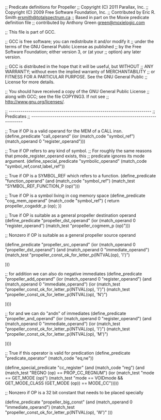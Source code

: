 ;; Predicate definitions for Propeller
;; Copyright (C) 2011 Parallax, Inc.
;; Copyright (C) 2009 Free Software Foundation, Inc.
;; Contributed by Eric R. Smith <ersmith@totalspectrum.ca>
;; Based in part on the Moxie predicate definition file
;; contributed by Anthony Green <green@moxielogic.com>

;; This file is part of GCC.

;; GCC is free software; you can redistribute it and/or modify it
;; under the terms of the GNU General Public License as published
;; by the Free Software Foundation; either version 3, or (at your
;; option) any later version.

;; GCC is distributed in the hope that it will be useful, but WITHOUT
;; ANY WARRANTY; without even the implied warranty of MERCHANTABILITY
;; or FITNESS FOR A PARTICULAR PURPOSE.  See the GNU General Public
;; License for more details.

;; You should have received a copy of the GNU General Public License
;; along with GCC; see the file COPYING3.  If not see
;; <http://www.gnu.org/licenses/>.

;; -------------------------------------------------------------------------
;; Predicates
;; -------------------------------------------------------------------------

;; True if OP is a valid operand for the MEM of a CALL insn.
(define_predicate "call_operand"
  (ior (match_code "symbol_ref")
       (match_operand 0 "register_operand")))

;; True if OP refers to any kind of symbol.
;; For roughly the same reasons that pmode_register_operand exists, this
;; predicate ignores its mode argument.
(define_special_predicate "symbolic_operand" 
   (match_code "symbol_ref,const,label_ref"))

;; True if OP is a SYMBOL_REF which refers to a function.
(define_predicate "function_operand"
  (and (match_code "symbol_ref")
       (match_test "SYMBOL_REF_FUNCTION_P (op)")))

;; True if OP is a symbol living in cog memory space
(define_predicate "cog_mem_operand"
  (match_code "symbol_ref")
{
  return propeller_cogaddr_p (op);
})

;; True if OP is suitable as a general propeller destination operand
(define_predicate "propeller_dst_operand"
  (ior (match_operand 0 "register_operand")
       (match_test "propeller_cogmem_p (op)")))


;; Nonzero if OP is suitable as a general propeller source operand

(define_predicate "propeller_src_operand"
  (ior (match_operand 0 "propeller_dst_operand")
       (and (match_operand 0 "immediate_operand")
            (match_test "propeller_const_ok_for_letter_p(INTVAL(op), 'I')")

)))

;; for addition we can also do negative immediates
(define_predicate "propeller_add_operand"
  (ior (match_operand 0 "register_operand")
       (and (match_operand 0 "immediate_operand")
            (ior
	        (match_test "propeller_const_ok_for_letter_p(INTVAL(op), 'I')")
	        (match_test "propeller_const_ok_for_letter_p(INTVAL(op), 'N')")

))))

;; for and we can do "andn" of immediates
(define_predicate "propeller_and_operand"
  (ior (match_operand 0 "register_operand")
       (and (match_operand 0 "immediate_operand")
            (ior
	        (match_test "propeller_const_ok_for_letter_p(INTVAL(op), 'I')")
	        (match_test "propeller_const_ok_for_letter_p(INTVAL(op), 'M')")

))))

;; True if this operator is valid for predication
(define_predicate "predicate_operator"
  (match_code "eq,ne"))

(define_special_predicate "cc_register"
  (and (match_code "reg")
       (and (match_test "REGNO (op) == PROP_CC_REGNUM")
	    (ior (match_test "mode == GET_MODE (op)")
		 (match_test "mode == VOIDmode && GET_MODE_CLASS (GET_MODE (op)) == MODE_CC")))))

;; Nonzero if OP is a 32 bit constant that needs to be placed specially

(define_predicate "propeller_big_const"
  (and (match_operand 0 "immediate_operand")
       (match_test "propeller_const_ok_for_letter_p(INTVAL(op), 'W')"
)))
